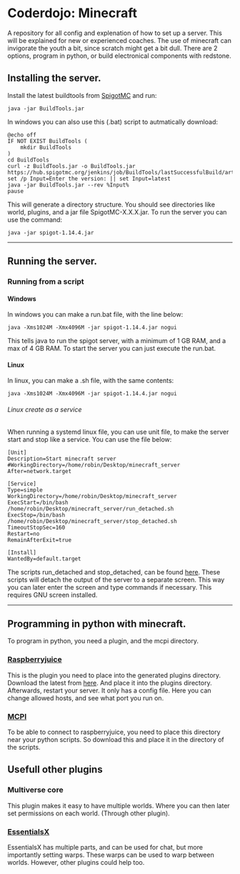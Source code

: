 # Coderdojo: Minecraft
A repository for all config and explenation of how to set up a server. This will be explained for new or experienced coaches. The use of minecraft can invigorate the youth a bit, since scratch might get a bit dull. There are 2 options, program in python, or build electronical components with redstone.

## Installing the server.
Install the latest buildtools from [SpigotMC](https://www.spigotmc.org/) and run:
```
java -jar BuildTools.jar
```
In windows you can also use this (.bat) script to autmatically download:
```
@echo off
IF NOT EXIST BuildTools (
    mkdir BuildTools
)
cd BuildTools
curl -z BuildTools.jar -o BuildTools.jar https://hub.spigotmc.org/jenkins/job/BuildTools/lastSuccessfulBuild/artifact/target/BuildTools.jar
set /p Input=Enter the version: || set Input=latest
java -jar BuildTools.jar --rev %Input%
pause
```
This will generate a directory structure. You should see directories like world, plugins, and a jar file SpigotMC-X.X.X.jar. To run the server you can use the command:
```
java -jar spigot-1.14.4.jar
```
--------------------------------------
## Running the server.
### Running from a script
#### Windows
In windows you can make a run.bat file, with the line below:
```
java -Xms1024M -Xmx4096M -jar spigot-1.14.4.jar nogui
```
This tells java to run the spigot server, with a minimum of 1 GB RAM, and a max of 4 GB RAM. To start the server you can just execute the run.bat.
#### Linux
In linux, you can make a .sh file, with the same contents:
```
java -Xms1024M -Xmx4096M -jar spigot-1.14.4.jar nogui
```
###### Linux create as a service
When running a systemd linux file, you can use unit file, to make the server start and stop like a service. You can use the file below:
```
[Unit]
Description=Start minecraft server
#WorkingDirectory=/home/robin/Desktop/minecraft_server
After=network.target

[Service]
Type=simple
WorkingDirectory=/home/robin/Desktop/minecraft_server
ExecStart=/bin/bash /home/robin/Desktop/minecraft_server/run_detached.sh
ExecStop=/bin/bash /home/robin/Desktop/minecraft_server/stop_detached.sh
TimeoutStopSec=160
Restart=no
RemainAfterExit=true

[Install]
WantedBy=default.target
```
The scripts run_detached and stop_detached, can be found [here](Server/scripts). These scripts will detach the output of the server to a separate screen. This way you can later enter the screen and type commands if necessary. This requires GNU screen installed.

------------------------------------------------------------
## Programming in python with minecraft.
To program in python, you need a plugin, and the mcpi directory.
### [Raspberryjuice](https://github.com/zhuowei/RaspberryJuice)
This is the plugin you need to place into the generated plugins directory. Download the latest from [here](https://github.com/zhuowei/RaspberryJuice/tree/master/jars). And place it into the plugins directory. Afterwards, restart your server.
It only has a config file. Here you can change allowed hosts, and see what port you run on. 

### [MCPI](https://github.com/zhuowei/RaspberryJuice/tree/master/src/main/resources/mcpi/api/python/modded/mcpi)
To be able to connect to raspberryjuice, you need to place this directory near your python scripts. So download this and place it in the directory of the scripts.

## Usefull other plugins
### Multiverse core
This plugin makes it easy to have multiple worlds. Where you can then later set permissions on each world. (Through other plugin).
### [EssentialsX](https://www.spigotmc.org/resources/essentialsx.9089/)
EssentialsX has multiple parts, and can be used for chat, but more importantly setting warps. These warps can be used to warp between worlds. However, other plugins could help too.

